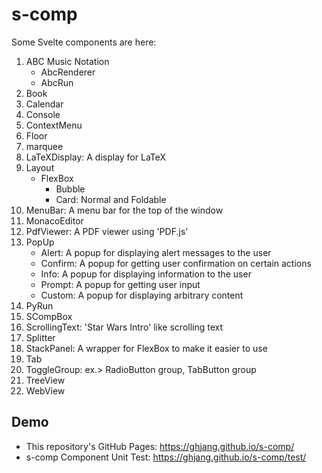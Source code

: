 # s-comp

Some Svelte components are here:

1. ABC Music Notation
   * AbcRenderer
   * AbcRun
1. Book
1. Calendar
1. Console
1. ContextMenu
1. Floor
1. marquee
1. LaTeXDisplay: A display for LaTeX
1. Layout
   * FlexBox
      * Bubble
      * Card: Normal and Foldable
1. MenuBar: A menu bar for the top of the window
1. MonacoEditor
1. PdfViewer: A PDF viewer using 'PDF.js'
1. PopUp
   * Alert: A popup for displaying alert messages to the user
   * Confirm: A popup for getting user confirmation on certain actions
   * Info: A popup for displaying information to the user
   * Prompt: A popup for getting user input
   * Custom: A popup for displaying arbitrary content
1. PyRun
1. SCompBox
1. ScrollingText: 'Star Wars Intro' like scrolling text
1. Splitter
1. StackPanel: A wrapper for FlexBox to make it easier to use
1. Tab
1. ToggleGroup: ex.> RadioButton group, TabButton group
1. TreeView
1. WebView

## Demo

* This repository's GitHub Pages: <https://ghjang.github.io/s-comp/>
* s-comp Component Unit Test: <https://ghjang.github.io/s-comp/test/>
